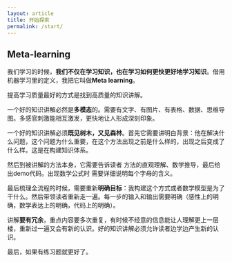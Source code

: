 ```yaml
---
layout: article
title: 开始探索
permalink: /start/
---
```


## Meta-learning


我们学习的时候，**我们不仅在学习知识，也在学习如何更快更好地学习知识**。借用机器学习里的定义，我把它叫做**Meta learning**。

提高学习质量最好的方式是找到高质量的知识讲解。

一个好的知识讲解必然是**多模态**的。需要有文字、有图片、有表格、数据、思维导图。多感官刺激能相互激发，更快地让人形成深刻印象。

一个好的知识讲解必须**既见树木，又见森林**。首先它需要讲明白背景：他在解决什么问题，这个问题为什么重要，在这个方法出现之前是什么样的，出现之后变成了什么样。这是在构建知识体系。

然后到被讲解的方法本身，它需要告诉读者 方法的直观理解、数学推导，最后给出demo代码。出现数学公式时 需要详细说明每个字母的含义。

最后梳理全流程的时候，需要重新**明确目标**：我构建这个方式或者数学模型是为了干什么。然后带领读者重新走一遍。每一步的输入和输出需要明确（感性上的明确，数学表达上的明确，代码上的明确）。

讲解**要有冗余**，重点内容要多次重复，有时候不经意的信息能让人理解更上一层楼，重新过一遍又会有新的认识。好的知识讲解必须允许读者边学边产生新的认识。

最后，如果有练习题就更好了。